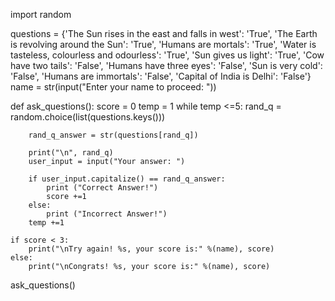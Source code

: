 import random

questions = {'The Sun rises in the east and falls in west': 'True',
             'The Earth is revolving around the Sun': 'True',
             'Humans are mortals': 'True',
             'Water is tasteless, colourless and odourless': 'True',
             'Sun gives us light': 'True',
             'Cow have two tails': 'False',
             'Humans have three eyes': 'False',
             'Sun is very cold': 'False',
             'Humans are immortals': 'False',
             'Capital of India is Delhi': 'False'}
name = str(input("Enter your name to proceed: "))

def ask_questions():
    score = 0
    temp = 1
    while temp <=5:
        rand_q = random.choice(list(questions.keys()))

        rand_q_answer = str(questions[rand_q])

        print("\n", rand_q)
        user_input = input("Your answer: ")

        if user_input.capitalize() == rand_q_answer:
            print ("Correct Answer!")
            score +=1
        else:
            print ("Incorrect Answer!")
        temp +=1
        
    if score < 3:
        print("\nTry again! %s, your score is:" %(name), score)
    else:
        print("\nCongrats! %s, your score is:" %(name), score)
ask_questions()

